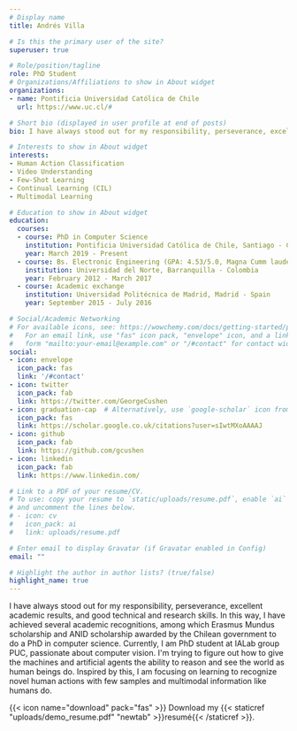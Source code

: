 ```yaml
---
# Display name
title: Andrés Villa

# Is this the primary user of the site?
superuser: true

# Role/position/tagline
role: PhD Student
# Organizations/Affiliations to show in About widget
organizations:
- name: Pontificia Universidad Católica de Chile
  url: https://www.uc.cl/#

# Short bio (displayed in user profile at end of posts)
bio: I have always stood out for my responsibility, perseverance, excellent academic results, and good technical and research skills. In this way, I have achieved several academic recognitions, among which Erasmus Mundus scholarship and ANID scholarship awarded by the Chilean government to do a PhD in computer science. Currently, I am PhD student at IALab group PUC, passionate about computer vision. I'm trying to figure out how to give the machines and artificial agents the ability to reason and see the world as human beings do. Inspired by this, I am focusing on learning to recognize novel human actions with few samples and multimodal information like humans do.

# Interests to show in About widget
interests:
- Human Action Classification
- Video Understanding
- Few-Shot Learning
- Continual Learning (CIL)
- Multimodal Learning

# Education to show in About widget
education:
  courses:
  - course: PhD in Computer Science
    institution: Pontificia Universidad Católica de Chile, Santiago - Chile
    year: March 2019 - Present
  - course: Bs. Electronic Engineering (GPA: 4.53/5.0, Magna Cumm laude)
    institution: Universidad del Norte, Barranquilla - Colombia
    year: February 2012 - March 2017
  - course: Academic exchange
    institution: Universidad Politécnica de Madrid, Madrid - Spain
    year: September 2015 - July 2016

# Social/Academic Networking
# For available icons, see: https://wowchemy.com/docs/getting-started/page-builder/#icons
#   For an email link, use "fas" icon pack, "envelope" icon, and a link in the
#   form "mailto:your-email@example.com" or "/#contact" for contact widget.
social:
- icon: envelope
  icon_pack: fas
  link: '/#contact'
- icon: twitter
  icon_pack: fab
  link: https://twitter.com/GeorgeCushen
- icon: graduation-cap  # Alternatively, use `google-scholar` icon from `ai` icon pack
  icon_pack: fas
  link: https://scholar.google.co.uk/citations?user=sIwtMXoAAAAJ
- icon: github
  icon_pack: fab
  link: https://github.com/gcushen
- icon: linkedin
  icon_pack: fab
  link: https://www.linkedin.com/

# Link to a PDF of your resume/CV.
# To use: copy your resume to `static/uploads/resume.pdf`, enable `ai` icons in `params.toml`, 
# and uncomment the lines below.
# - icon: cv
#   icon_pack: ai
#   link: uploads/resume.pdf

# Enter email to display Gravatar (if Gravatar enabled in Config)
email: ""

# Highlight the author in author lists? (true/false)
highlight_name: true
---
```


I have always stood out for my responsibility, perseverance, excellent academic results, and good technical and research skills. In this way, I have achieved several academic recognitions, among which Erasmus Mundus scholarship and ANID scholarship awarded by the Chilean government to do a PhD in computer science. Currently, I am PhD student at IALab group PUC, passionate about computer vision. I'm trying to figure out how to give the machines and artificial agents the ability to reason and see the world as human beings do. Inspired by this, I am focusing on learning to recognize novel human actions with few samples and multimodal information like humans do.

{{< icon name="download" pack="fas" >}} Download my {{< staticref "uploads/demo_resume.pdf" "newtab" >}}resumé{{< /staticref >}}.
